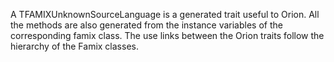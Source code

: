 A TFAMIXUnknownSourceLanguage is a generated trait useful to Orion. All the methods are also generated from the instance variables of the corresponding famix class. The use links between the Orion traits follow the hierarchy of the Famix classes. 